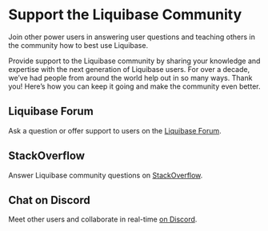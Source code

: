 # Support the Liquibase Community

Join other power users in answering user questions and teaching others in the community how to best use Liquibase.

Provide support to the Liquibase community by sharing your knowledge and expertise with the next generation of Liquibase users. For over a decade, we’ve had people from around the world help out in so many ways. Thank you! Here’s how you can keep it going and make the community even better.

## Liquibase Forum

Ask a question or offer support to users on the [Liquibase Forum](https://forum.liquibase.org/).

## StackOverflow

Answer Liquibase community questions on [StackOverflow](https://stackoverflow.com/questions/tagged/liquibase?tab=newest&page=3&pagesize=15).

## Chat on Discord

Meet other users and collaborate in real-time [on Discord](https://discord.gg/NVpqM7nNnT).
